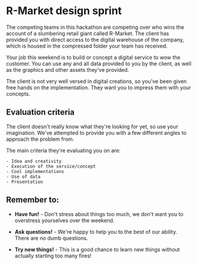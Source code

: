 # R-Market design sprint

The competing teams in this hackathon are competing over who wins the account of a slumbering retail giant called R-Market. The client has provided you with direct access to the digital warehouse of the company, which is housed in the compressed folder your team has received.

Your job this weekend is to build or concept a digital service to wow the customer. You can use any and all data provided to you by the client, as well as the graphics and other assets they've provided.

The client is not very well versed in digital creations, so you've been given free hands on the implementation. They want you to impress them with your concepts.

## Evaluation criteria

The client doesn't really know what they're looking for yet, so use your imagination. We've attempted to provide you with a few different angles to approach the problem from.

The main criteria they're evaluating you on are:

```
- Idea and creativity
- Execution of the service/concept
- Cool implementations
- Use of data
- Presentation
```

## Remember to:

- **Have fun!** - Don't stress about things too much, we don't want you to overstress yourselves over the weekend.

- **Ask questions!** - We're happy to help you to the best of our ability. There are no dumb questions.

- **Try new things!** - This is a good chance to learn new things without actually starting too many fires!

